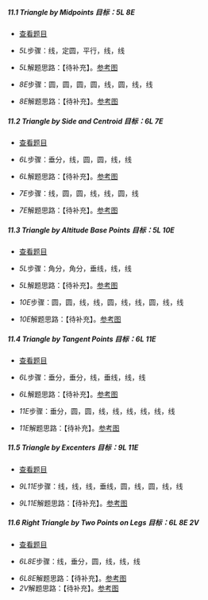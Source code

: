 ##### 11.1 Triangle by Midpoints *目标：5L 8E*
- [查看题目](https://cdn.jsdelivr.net/gh/MathsFans/Euclidea/images/level/triangle-by-midpoints.png) 
+ *5L*步骤：线，定圆，平行，线，线
- *5L*解题思路：【待补充】。[参考图](https://cdn.jsdelivr.net/gh/MathsFans/Euclidea/solved/11.1.5L.png)
+ *8E*步骤：圆，圆，圆，圆，线，圆，线，线
- *8E*解题思路：【待补充】。[参考图](https://cdn.jsdelivr.net/gh/MathsFans/Euclidea/solved/11.1.8E.png)


##### 11.2 Triangle by Side and Centroid *目标：6L 7E*
- [查看题目](https://cdn.jsdelivr.net/gh/MathsFans/Euclidea/images/level/tr-by-side-and-centroid.png) 
+ *6L*步骤：垂分，线，圆，圆，线，线
- *6L*解题思路：【待补充】。[参考图](https://cdn.jsdelivr.net/gh/MathsFans/Euclidea/solved/11.2.6L.png)
+ *7E*步骤：线，圆，圆，线，线，圆，线
- *7E*解题思路：【待补充】。[参考图](https://cdn.jsdelivr.net/gh/MathsFans/Euclidea/solved/11.2.7E.png)


##### 11.3 Triangle by Altitude Base Points *目标：5L 10E*
- [查看题目](https://cdn.jsdelivr.net/gh/MathsFans/Euclidea/images/level/tr-by-altitude-bases.png) 
+ *5L*步骤：角分，角分，垂线，线，线
- *5L*解题思路：【待补充】。[参考图](https://cdn.jsdelivr.net/gh/MathsFans/Euclidea/solved/11.3.5L.png)
+ *10E*步骤：圆，圆，线，线，圆，线，线，圆，线，线
- *10E*解题思路：【待补充】。[参考图](https://cdn.jsdelivr.net/gh/MathsFans/Euclidea/solved/11.3.10E.png)


##### 11.4 Triangle by Tangent Points *目标：6L 11E*
- [查看题目](https://cdn.jsdelivr.net/gh/MathsFans/Euclidea/images/level/tr-by-incircle-bases.png) 
+ *6L*步骤：垂分，垂分，线，垂线，线，线
- *6L*解题思路：【待补充】。[参考图](https://cdn.jsdelivr.net/gh/MathsFans/Euclidea/solved/11.4.6L.png)
+ *11E*步骤：垂分，圆，圆，线，线，线，线，线，线
- *11E*解题思路：【待补充】。[参考图](https://cdn.jsdelivr.net/gh/MathsFans/Euclidea/solved/11.4.11E.png)


##### 11.5 Triangle by Excenters *目标：9L 11E*
- [查看题目](https://cdn.jsdelivr.net/gh/MathsFans/Euclidea/images/level/tr-by-excircle-centers.png) 
+ *9L11E*步骤：线，线，线，垂线，圆，线，圆，线，线
- *9L11E*解题思路：【待补充】。[参考图](https://cdn.jsdelivr.net/gh/MathsFans/Euclidea/solved/11.5.9L11E.png)


##### 11.6 Right Triangle by Two Points on Legs *目标：6L 8E 2V*
- [查看题目](https://cdn.jsdelivr.net/gh/MathsFans/Euclidea/images/level/r-tr-by2-side-points.png) 
+ *6L8E*步骤：线，垂分，圆，线，线，线
- *6L8E*解题思路：【待补充】。[参考图](https://cdn.jsdelivr.net/gh/MathsFans/Euclidea/solved/11.6.6L8E.png)
- *2V*解题思路：【待补充】。[参考图](https://cdn.jsdelivr.net/gh/MathsFans/Euclidea/solved/11.6.2V.png)

